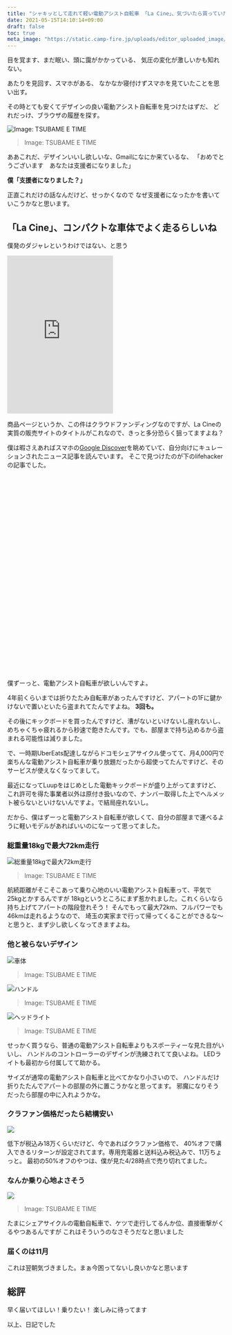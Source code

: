 ```yaml
---
title: "シャキッとして走れて軽い電動アシスト自転車 「La Cine」、気づいたら買っていた"
date: 2021-05-15T14:10:14+09:00
draft: false
toc: true
meta_image: "https://static.camp-fire.jp/uploads/editor_uploaded_image/image/1491986/LaCine_Image_Weight_3.jpg?ixlib=rails-2.1.4&fit=max&auto=format"
---
```

目を覚ます、まだ眠い、頭に靄がかかっている、
気圧の変化が激しいかも知れない。

あたりを見回す、スマホがある、
なかなか寝付けずスマホを見ていたことを思い出す。

その時とても安くてデザインの良い電動アシスト自転車を見つけたはずだ、
どれだっけ、ブラウザの履歴を探す。

![Image: TSUBAME E TIME](https://static.camp-fire.jp/uploads/project_version/image/650521/841ca477-c434-434a-8567-f468999dd716.jpg?ixlib=rails-2.1.4&auto=format&w=1024)
>Image: TSUBAME E TIME

ああこれだ、デザインいいし欲しいな、Gmailになにか来ているな、
「おめでとうございます　あなたは支援者になりました」

**僕「支援者になりました？」**

<!--more-->

正直これだけの話なんだけど、せっかくなので
なぜ支援者になったかを書いていこうかなと思います。

## 「La Cine」、コンパクトな車体でよく走るらしいね
僕発のダジャレというわけではない、と思う

<iframe frameborder="0" height="365" scrolling="no" src="https://camp-fire.jp/projects/414822/widget" width="245"></iframe>

商品ページというか、この件はクラウドファンディングなのですが、La Cineの実質の販売サイトのタイトルがこれなので、きっと多分恐らく狙ってますよね？
<br>

僕は暇さえあればスマホの[Google Discover](https://ja.wikipedia.org/wiki/Google_Discover)を眺めていて、自分向けにキュレーションされたニュース記事を読んでいます。
そこで見つけたのが下のlifehackerの記事でした。

<div class="iframely-embed"><div class="iframely-responsive" style="padding-bottom: 66.6667%; padding-top: 120px;"><a href="https://www.lifehacker.jp/2021/04/233548-campfire-lacine.html" data-iframely-url="//cdn.iframe.ly/9eZMn4d"></a></div></div><script async src="//cdn.iframe.ly/embed.js" charset="utf-8"></script>

僕ずーっと、電動アシスト自転車が欲しいんですよ。

4年前くらいまでは折りたたみ自転車があったんですけど、アパートの1Fに鍵かけないで置いといたら盗まれてたんですよね。 **3回も。** 

その後にキックボードを買ったんですけど、漕がないといけないし座れないし、めちゃくちゃ疲れるから秒速で飽きたんです。でも、部屋まで持ち込めるから盗まれる可能性は減りました。

で、一時期UberEats配達しながらドコモシェアサイクル使ってて、月4,000円で楽ちんな電動アシスト自転車が乗り放題だったから超使ってたんですけど、そのサービスが使えなくなってまして。

最近になってLuupをはじめとした電動キックボードが盛り上がってますけど、これ許可を得た事業者以外は原付き扱いなので、ナンバー取得した上でヘルメット被らないといけないんですよ。で結局座れないし。

だから、僕はずーっと電動アシスト自転車が欲しくて、自分の部屋まで運べるように軽いモデルがあればいいのになーって思ってました。

### 総重量18kgで最大72km走行
![総重量18kgで最大72km走行](https://static.camp-fire.jp/uploads/editor_uploaded_image/image/1463415/LaCine_Image_Mode_2.jpg?ixlib=rails-2.1.4&fit=max&auto=format)
>Image: TSUBAME E TIME

航続距離がそこそこあって乗り心地のいい電動アシスト自転車って、平気で25kgとかするんですが
18kgというところにまず惹かれました。これくらいなら持ち上げてアパートの階段登れそう！
そんでもって最大72km、フルパワーでも46kmは走れるようなので、
埼玉の実家まで行って帰ってくることができるな～と思うと、まず少し欲しくなってきますよね。

### 他と被らないデザイン
![車体](https://static.camp-fire.jp/uploads/editor_uploaded_image/image/1491986/LaCine_Image_Weight_3.jpg?ixlib=rails-2.1.4&fit=max&auto=format)
>Image: TSUBAME E TIME

![ハンドル](https://static.camp-fire.jp/uploads/editor_uploaded_image/image/1463152/LaCine_Image_Display_2.jpg?ixlib=rails-2.1.4&fit=max&auto=format)
>Image: TSUBAME E TIME

![ヘッドライト](https://static.camp-fire.jp/uploads/editor_uploaded_image/image/1463161/LaCine_Image_LED_2.jpg?ixlib=rails-2.1.4&fit=max&auto=format)
>Image: TSUBAME E TIME

せっかく買うなら、普通の電動アシスト自転車よりもスポーティーな見た目がいいし、
ハンドルのコントローラーのデザインが洗練されてて良いよね。
LEDライトも最初から付属してて助かる。

サイズが通常の電動アシスト自転車と比べてかなり小さいので、
ハンドルだけ折りたたんでアパートの部屋の外に置こうかなと思ってます。
邪魔になりそうだったら部屋の中に入れようかな。

### クラファン価格だったら結構安い
![](https://user-images.githubusercontent.com/76581368/118351789-dbaaea80-b598-11eb-8868-742b1fd72e41.png)

低下が税込み18万くらいだけど、今であればクラファン価格で、
40%オフで購入できるリターンが設定されてます。専用充電器と送料込み税込みで、11万ちょっと。
最初の50%オフのやつは、僕が見た4/28時点で売り切れてました。

### なんか乗り心地よさそう

![](https://static.camp-fire.jp/uploads/editor_uploaded_image/image/1463154/LaCine_Image_Shock_2.jpg?ixlib=rails-2.1.4&fit=max&auto=format)
>Image: TSUBAME E TIME

たまにシェアサイクルの電動自転車で、ケツで走行してるんか位、直接衝撃がくるやつあるんですが
これはそういうのなさそうだなと思いました

### 届くのは11月
これは翌朝気づきました。まぁ今困ってないし良いかなと思います

## 総評
早く届いてほしい！乗りたい！
楽しみに待ってます

以上、日記でした